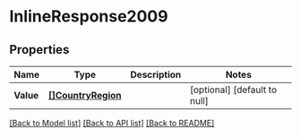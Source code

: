 # InlineResponse2009

## Properties
Name | Type | Description | Notes
------------ | ------------- | ------------- | -------------
**Value** | [**[]CountryRegion**](countryRegion.md) |  | [optional] [default to null]

[[Back to Model list]](../README.md#documentation-for-models) [[Back to API list]](../README.md#documentation-for-api-endpoints) [[Back to README]](../README.md)

